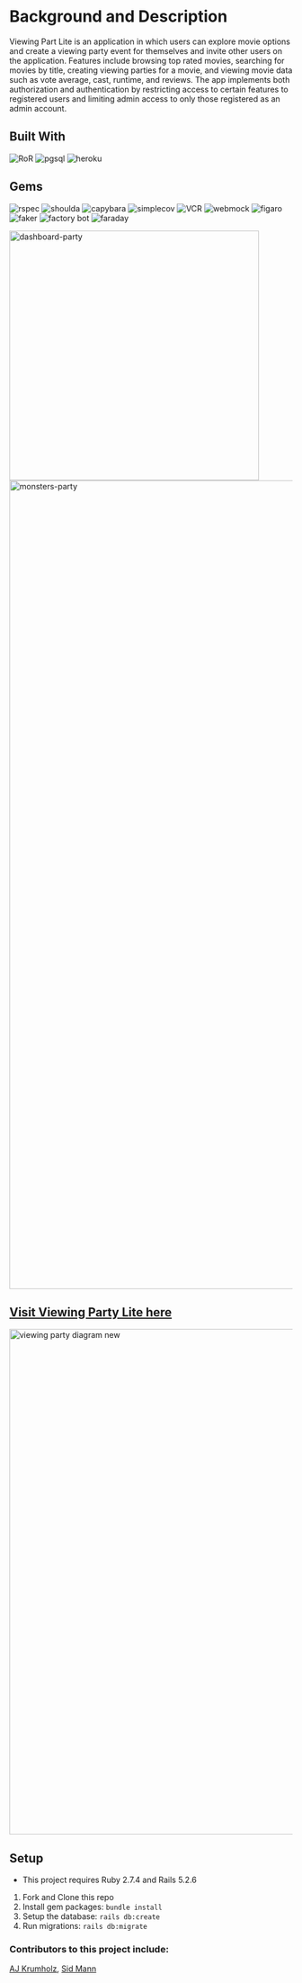 # Background and Description

Viewing Part Lite is an application in which users can explore movie options and create a viewing party event for themselves and invite other users on the application. Features include browsing top rated movies, searching for movies by title, creating viewing parties for a movie, and viewing movie data such as vote average, cast, runtime, and reviews. The app implements both authorization and authentication by restricting access to certain features to registered users and limiting admin access to only those registered as an admin account.

## Built With 
   ![RoR](https://img.shields.io/badge/Ruby_on_Rails-CC0000?style=for-the-badge&logo=ruby-on-rails&logoColor=white)
   ![pgsql](https://img.shields.io/badge/PostgreSQL-316192?style=for-the-badge&logo=postgresql&logoColor=white)
   ![heroku](https://img.shields.io/badge/Heroku-430098?style=for-the-badge&logo=heroku&logoColor=white)  

## Gems 
   ![rspec](https://img.shields.io/gem/v/rspec-rails?label=rspec&style=flat-square)
   ![shoulda](https://img.shields.io/gem/v/shoulda-matchers?label=shoulda-matchers&style=flat-square)
   ![capybara](https://img.shields.io/gem/v/capybara?label=capybara&style=flat-square)
   ![simplecov](https://img.shields.io/gem/v/simplecov?label=simplecov&style=flat-square)
   ![VCR](https://img.shields.io/gem/v/vcr?label=VCR&style=flat-square)
   ![webmock](https://img.shields.io/gem/v/webmock?label=webmock&style=flat-square)
   ![figaro](https://img.shields.io/gem/v/figaro?color=blue&label=figaro)
   ![faker](https://img.shields.io/gem/v/faker?color=blue&label=faker)
   ![factory bot](https://img.shields.io/gem/v/factory_bot_rails?color=blue&label=factory_bot_rails)
   ![faraday](https://img.shields.io/gem/v/faraday?color=blue&label=faraday)

<img width="444" alt="dashboard-party" src="https://user-images.githubusercontent.com/99758586/198903816-0311d75d-95dd-439b-adae-103160029ae0.png">

<img width="1438" alt="monsters-party" src="https://user-images.githubusercontent.com/99758586/198903828-fc67542e-8313-4da6-9336-2d41ef4aa6b6.png">


## [Visit Viewing Party Lite here](https://viewing-movie-party.herokuapp.com/)

<img width="899" alt="viewing party diagram new" src="https://user-images.githubusercontent.com/99758586/198902951-64c07291-1fee-4b9f-a4db-b8fce83f31b8.png">

## Setup

* This project requires Ruby 2.7.4 and Rails 5.2.6

1. Fork and Clone this repo
2. Install gem packages: `bundle install`
3. Setup the database: `rails db:create`
4. Run migrations: `rails db:migrate`

### Contributors to this project include:

[AJ Krumholz](https://github.com/ajkrumholz), [Sid Mann](https://github.com/sjmann2)
